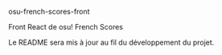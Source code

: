osu-french-scores-front

Front React de osu! French Scores

Le README sera mis à jour au fil du développement du projet.
